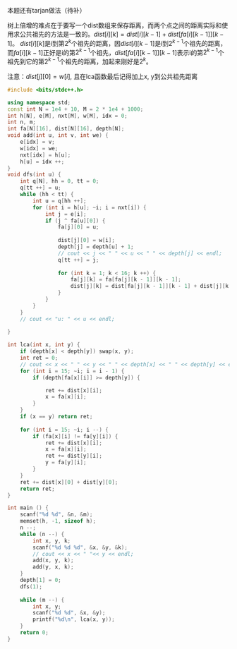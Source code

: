 本题还有tarjan做法（待补）

树上倍增的难点在于要写一个dist数组来保存距离，而两个点之间的距离实际和使用求公共祖先的方法是一致的。$dist[i][k] = dist[i][k - 1] + dist[fa[i][k - 1]][k - 1]$。 $dist[i][k]$是i到第$2^{k}$个祖先的距离，因$dist[i][k - 1]$是i到$2^{k - 1}$个祖先的距离，而$fa[i][k - 1]$正好是i的第$2^{k - 1}$个祖先，$dist[fa[i][k - 1]][k - 1]$表示i的第$2^{k - 1}$个祖先到它的第$2^{k-1}$个祖先的距离，加起来刚好是$2^k$。

注意：$dist[j][0] = w[i]$, 且在lca函数最后记得加上x, y到公共祖先距离

```c++
#include <bits/stdc++.h>

using namespace std;
const int N = 1e4 + 10, M = 2 * 1e4 + 1000;
int h[N], e[M], nxt[M], w[M], idx = 0;
int n, m;
int fa[N][16], dist[N][16], depth[N];
void add(int u, int v, int we) {
    e[idx] = v;
    w[idx] = we;
    nxt[idx] = h[u];
    h[u] = idx ++;
}
void dfs(int u) {
    int q[N], hh = 0, tt = 0;
    q[tt ++] = u;
    while (hh < tt) {
        int u = q[hh ++];
        for (int i = h[u]; ~i; i = nxt[i]) {
            int j = e[i];
            if (j ^ fa[u][0]) {
                fa[j][0] = u;
                
                dist[j][0] = w[i];
                depth[j] = depth[u] + 1;
                // cout << j << " " << u << " " << depth[j] << endl;
                q[tt ++] = j;
                
                for (int k = 1; k < 16; k ++) {
                    fa[j][k] = fa[fa[j][k - 1]][k - 1];
                    dist[j][k] = dist[fa[j][k - 1]][k - 1] + dist[j][k - 1];
                }
            }
        }
    }
    // cout << "u: " << u << endl;
    
}

int lca(int x, int y) {
    if (depth[x] < depth[y]) swap(x, y);
    int ret = 0;
    // cout << x << " " << y << " " << depth[x] << " " << depth[y] << endl;
    for (int i = 15; ~i; i = i - 1) {
        if (depth[fa[x][i]] >= depth[y]) {

            ret += dist[x][i];
            x = fa[x][i];
        }
    }
    if (x == y) return ret;
    
    for (int i = 15; ~i; i --) {
        if (fa[x][i] != fa[y][i]) {
            ret += dist[x][i];
            x = fa[x][i];
            ret += dist[y][i];
            y = fa[y][i];
        }
    }
    ret += dist[x][0] + dist[y][0];
    return ret;
}

int main () {
    scanf("%d %d", &n, &m);
    memset(h, -1, sizeof h);
    n --;
    while (n --) {
        int x, y, k;
        scanf("%d %d %d", &x, &y, &k);
        // cout << x << " "<< y << endl;
        add(x, y, k);
        add(y, x, k);
    }
    depth[1] = 0;
    dfs(1);
    
    while (m --) {
        int x, y;
        scanf("%d %d", &x, &y);
        printf("%d\n", lca(x, y));
    }
    return 0;
}
```

